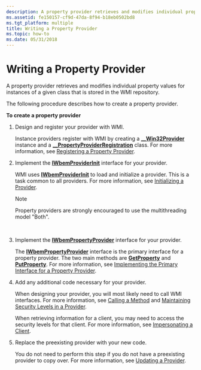 ```yaml
---
description: A property provider retrieves and modifies individual property values for instances of a given class that is stored in the WMI repository.
ms.assetid: fe150157-cf9d-47da-8f94-b18eb0502bd8
ms.tgt_platform: multiple
title: Writing a Property Provider
ms.topic: how-to
ms.date: 05/31/2018
---
```


# Writing a Property Provider

A property provider retrieves and modifies individual property values for instances of a given class that is stored in the WMI repository.

The following procedure describes how to create a property provider.

**To create a property provider**

1.  Design and register your provider with WMI.

    Instance providers register with WMI by creating a [**\_\_Win32Provider**](--win32provider.md) instance and a [**\_\_PropertyProviderRegistration**](--propertyproviderregistration.md) class. For more information, see [Registering a Property Provider](registering-a-property-provider.md).

2.  Implement the [**IWbemProviderInit**](/windows/desktop/api/Wbemprov/nn-wbemprov-iwbemproviderinit) interface for your provider.

    WMI uses [**IWbemProviderInit**](/windows/desktop/api/Wbemprov/nn-wbemprov-iwbemproviderinit) to load and initialize a provider. This is a task common to all providers. For more information, see [Initializing a Provider](initializing-a-provider.md).

    > [!Note]  
    > Property providers are strongly encouraged to use the multithreading model "Both".

     

3.  Implement the [**IWbemPropertyProvider**](/windows/desktop/api/Wbemprov/nn-wbemprov-iwbempropertyprovider) interface for your provider.

    The [**IWbemPropertyProvider**](/windows/desktop/api/Wbemprov/nn-wbemprov-iwbempropertyprovider) interface is the primary interface for a property provider. The two main methods are [**GetProperty**](/windows/desktop/api/Wbemprov/nf-wbemprov-iwbempropertyprovider-getproperty) and [**PutProperty**](/windows/desktop/api/Wbemprov/nf-wbemprov-iwbempropertyprovider-putproperty). For more information, see [Implementing the Primary Interface for a Property Provider](implementing-the-primary-interface-for-a-property-provider.md).

4.  Add any additional code necessary for your provider.

    When designing your provider, you will most likely need to call WMI interfaces. For more information, see [Calling a Method](calling-a-method.md) and [Maintaining Security Levels in a Provider](impersonating-a-client.md).

    When retrieving information for a client, you may need to access the security levels for that client. For more information, see [Impersonating a Client](impersonating-a-client.md).

5.  Replace the preexisting provider with your new code.

    You do not need to perform this step if you do not have a preexisting provider to copy over. For more information, see [Updating a Provider](updating-a-provider.md).

 

 



